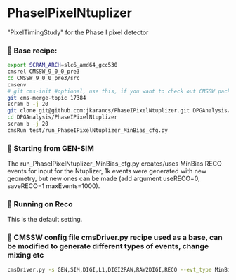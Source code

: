 # PhaseIPixelNtuplizer
"PixelTimingStudy" for the Phase I pixel detector

### &#x1F539; Base recipe:

```bash
export SCRAM_ARCH=slc6_amd64_gcc530
cmsrel CMSSW_9_0_0_pre3
cd CMSSW_9_0_0_pre3/src
cmsenv
# git cms-init #optional, use this, if you want to check out CMSSW packages later
git cms-merge-topic 17384
scram b -j 20
git clone git@github.com:jkarancs/PhaseIPixelNtuplizer.git DPGAnalysis/PhaseIPixelNtuplizer
cd DPGAnalysis/PhaseIPixelNtuplizer
scram b -j 20
cmsRun test/run_PhaseIPixelNtuplizer_MinBias_cfg.py
```

### &#x1F539; Starting from GEN-SIM
The run_PhaseIPixelNtuplizer_MinBias_cfg.py creates/uses MinBias RECO events for input for the Ntuplizer, 1k events were generated with new geometry, but new ones can be made (add argument useRECO=0, saveRECO=1 maxEvents=1000).

### &#x1F539; Running on Reco
This is the default setting.

### &#x1F539; CMSSW config file cmsDriver.py recipe used as a base, can be modified to generate different types of events, change mixing etc

```bash
cmsDriver.py -s GEN,SIM,DIGI,L1,DIGI2RAW,RAW2DIGI,RECO --evt_type MinBias_13TeV_pythia8_TuneCUETP8M1_cfi --conditions auto:phase1_2017_realistic --era Run2_2017 --geometry Extended2017 --fileout file:GENSIMRECO_MinBias.root --python_filename=PhaseI_MinBias_cfg.py --runUnscheduled -n 10
```
